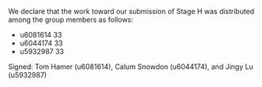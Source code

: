 We declare that the work toward our submission of Stage H was distributed among the group members as follows:

* u6081614 33
* u6044174 33
* u5932987 33

Signed: Tom Hamer (u6081614), Calum Snowdon (u6044174), and Jingy Lu (u5932987)

